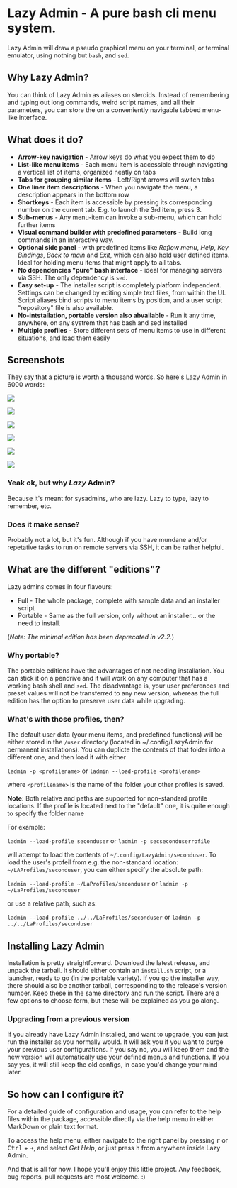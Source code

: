 # Lazy Admin - A pure bash cli menu system.

Lazy Admin will draw a pseudo graphical menu on your terminal, or terminal emulator, using nothing but `bash`, and `sed`.


## Why Lazy Admin?

You can think of Lazy Admin as aliases on steroids. Instead of remembering  and typing out long commands, weird script names, and all their parameters, you can store the on a conveniently navigable tabbed menu-like interface.


## What does it do?

- **Arrow-key navigation** - Arrow keys do what you expect them to do
- **List-like menu items** - Each menu item is accessible through navigating a vertical list of items, organized neatly on tabs
- **Tabs for grouping similar items** - Left/Right arrows will switch tabs
- **One liner item descriptions** - When you navigate the menu, a description appears in the bottom row
- **Shortkeys** - Each item is accessible by pressing its corresponding number on the current tab. E.g. to launch the 3rd item, press 3.
- **Sub-menus** - Any menu-item can invoke a sub-menu, which can hold further items
- **Visual command builder with predefined parameters** - Build long commands in an interactive way.
- **Optional side panel** - with predefined items like *Reflow menu*, *Help*, *Key Bindings*, *Back to main* and *Exit*, which can also hold user defined items. Ideal for holding menu items that might apply to all tabs.
- **No dependencies "pure" bash interface** - ideal for managing servers via SSH. The only dependency is `sed`.
- **Easy set-up** - The installer script is completely platform independent. Settings can be changed by editing simple text files, from within the UI. Script aliases bind scripts to menu items by position, and a user script "repository" file is also available.
- **No-intstallation, portable version also abvailable** - Run it any time, anywhere, on any systrem that has bash and sed installed
- **Multiple profiles** - Store different sets of menu items to use in different situations, and load them easily


## Screenshots

They say that a picture is worth a thousand words. So here's Lazy Admin in 6000 words:

![](/media/lazy-admin-1.png)

![](/media/lazy-admin-2.png)

![](/media/lazy-admin-3.png)

![](/media/lazy-admin-4.png)

![](/media/lazy-admin-5.png)

![](/media/lazy-admin-6.png)


### Yeak ok, but why *Lazy* Admin?

Because it's meant for sysadmins, who are lazy. Lazy to type, lazy to remember, etc.


### Does it make sense?

Probably not a lot, but it's fun. Although if you have mundane and/or repetative tasks to run on remote servers via SSH, it can be rather helpful.


## What are the different "editions"?

Lazy admins comes in four flavours:

- Full - The whole package, complete with sample data and an installer script
- Portable - Same as the full version, only without an installer... or the need to install.

(*Note: The minimal edition has been deprecated in v2.2.*)


### Why portable?

The portable editions have the advantages of not needing installation. You can stick it on a pendrive and it will work on any computer that has a working bash shell and `sed`. The disadvantage is, your user preferences and preset values will not be transferred to any new version, whereas the full edition has the option to preserve user data while upgrading.

### What's with those profiles, then?

The default user data (your menu items, and predefined functions) will be either stored in the `/user` directory (located in ~/.config/LazyAdmin for permanent installations). You can duplicte the contents of that folder into a different one, and then load it with either 

`ladmin -p <profilename>` or `ladmin --load-profile <profilename>` 

where `<profilename>` is the name of the folder your other profiles is saved. 

**Note:** Both relative and paths are supported for non-standard profile locations. If the profile is located next to the "default" one, it is quite enough to specify the folder name

For example: 

`ladmin --load-profile seconduser` or `ladmin -p secseconduserrofile` 

will attempt to load the contents of `~/.config/LazyAdmin/seconduser`. To load the user's profeil from e.g. the non-standard location: `~/LAProfiles/seconduser`, you can either specify the absolute path:

`ladmin --load-profile ~/LaProfiles/seconduser` or `ladmin -p ~/LaProfiles/seconduser`

or use a relative path, such as:

`ladmin --load-profile ../../LaProfiles/seconduser` or `ladmin -p ../../LaProfiles/seconduser`




## Installing Lazy Admin

Installation is pretty straightforward. Download the latest release, and unpack the tarball. It should either contain an `install.sh` script, or a launcher, ready to go (in the portable variety). If you go the installer way, there should also be another tarball, corresponding to the release's version number. Keep these in the same directory and run the script. There are a few options to choose form, but these will be explained as you go along.


### Upgrading from a previous version

If you already have Lazy Admin installed, and want to upgrade, you can just run the installer as you normally would. It will ask you if you want to purge your previous user configurations. If you say no, you will keep them and the new version will automatically use your defined menus and functions. If you say yes, it will still keep the old configs, in case you'd change your mind later.


## So how can I configure it?

For a detailed guide of configuration and usage, you can refer to the help files within the package, accessible directly via the help menu in either MarkDown or plain text format. 

To access the help menu, either navigate to the right panel by pressing <kbd>r</kbd> or <kbd>Ctrl</kbd> + <kbd>➜</kbd>, and select *Get Help*, or just press <kbd>h</kbd> from anywhere inside Lazy Admin.


And that is all for now. I hope you'll enjoy this little project. Any feedback, bug reports, pull requests are most welcome. :)

